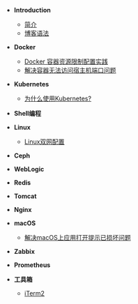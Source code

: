 * **Introduction**
  * [简介](README.md)
  * [博客语法](syntax.md)
* **Docker**
  * [Docker 容器资源限制配置实践](/Docker/容器资源限制配置.md)
  * [解决容器无法访问宿主机端口问题](/Docker/解决docker容器内无法通过IP地址访问宿主机端口服务.md)
* **Kubernetes**
  * [为什么使用Kubernetes?](/Kubernetes/base/为什么使用Kubernetes.md)
* **Shell编程**
* **Linux**
  * [Linux双网配置](/Linux/Linux双网卡配置.md)
* **Ceph**
* **WebLogic**

* **Redis**
* **Tomcat**
* **Nginx**
* **macOS**
  * [解决macOS上应用打开提示已损坏问题](/macOS/解决macOS上应用打开提示已损坏问题.md)
* **Zabbix**
* **Prometheus**
* **工具箱**
  * [iTerm2](/Tools/iTerm2.md)